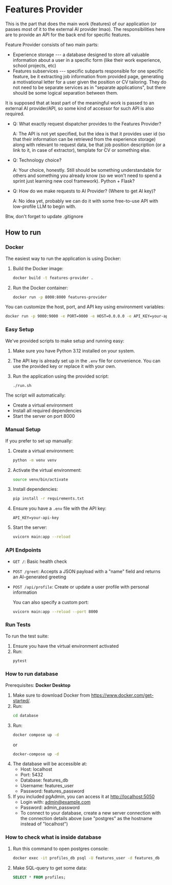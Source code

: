 # Features Provider

This is the part that does the main work (features) of our application (or passes most of it to the external AI provider lmao). The responsibilities here are to provide an API for the back end for specific features.

Feature Provider consists of two main parts:

- Experience storage --- a database designed to store all valuable information about a user in a specific form (like their work experience, school projects, etc)
- Features subservices --- specific subparts responsible for one specific feature, be it extracting job information from provided page, generating a motivational letter for a user given the position or CV tailoring. They do not need to be separate services as in "separate applications", but there should be some logical separation between them.

It is supposed that at least part of the meaningful work is passed to an external AI provider/API, so some kind of accessor for such API is also required.

- Q: What exactly request dispatcher provides to the Features Provider?

  A: The API is not yet specified, but the idea is that it provides user id (so that their information can be retrieved from the experience storage) along with relevant to request data, be that job position description (or a link to it, in case of extractor), template for CV or something else.

- Q: Technology choice?

  A: Your choice, honestly. Still should be something understandable for others and something you already know (so we won't need to spend a sprint just learning new cool framework). Python + Flask?

- Q: How do we make requests to AI Provider? (Where to get AI key)?

  A: No idea yet, probably we can do it with some free-to-use API with low-profile LLM to begin with.

Btw, don't forget to update .gitignore

## How to run

### Docker

The easiest way to run the application is using Docker:

1. Build the Docker image:
   ```bash
   docker build -t features-provider .
   ```

2. Run the Docker container:
   ```bash
   docker run -p 8000:8000 features-provider
   ```

You can customize the host, port, and API key using environment variables:
   ```bash
   docker run -p 9000:9000 -e PORT=9000 -e HOST=0.0.0.0 -e API_KEY=your-api-key features-provider
   ```

### Easy Setup

We've provided scripts to make setup and running easy:

1. Make sure you have Python 3.12 installed on your system.

2. The API key is already set up in the `.env` file for convenience. You can use the provided key or replace it with your own.

4. Run the application using the provided script:
   ```bash
   ./run.sh
   ```

The script will automatically:
- Create a virtual environment
- Install all required dependencies
- Start the server on port 8000

### Manual Setup

If you prefer to set up manually:

1. Create a virtual environment:
   ```bash
   python -m venv venv
   ```

2. Activate the virtual environment:

   ```bash
   source venv/bin/activate
   ```

3. Install dependencies:
   ```bash
   pip install -r requirements.txt
   ```

4. Ensure you have a `.env` file with the API key:
   ```
   API_KEY=your-api-key
   ```

5. Start the server:
   ```bash
   uvicorn main:app --reload
   ```

### API Endpoints

- `GET /`: Basic health check
- `POST /greet`: Accepts a JSON payload with a "name" field and returns an AI-generated greeting
- `POST /api/profile`: Create or update a user profile with personal information

    You can also specify a custom port:

    ```bash
    uvicorn main:app --reload --port 8000
    ```

### Run Tests

To run the test suite:

1. Ensure you have the virtual environment activated
2. Run:
   ```bash
   pytest
   ```

### How to run database
Prerequisites: **Docker Desktop**
1. Make sure to download Docker from https://www.docker.com/get-started/.
2. Run:
    ```bash
   cd database
   ```
3. Run:
    ```bash
    docker compose up -d
   ```
   or 
    ```bash
    docker-compose up -d
   ```
4. The database will be accessible at:
    - Host: localhost
    - Port: 5432
    - Database: features_db
    - Username: features_user
    - Password: features_password
5. If you included pgAdmin, you can access it at [http://localhost:5050](http://localhost:5050)
    - Login with: admin@example.com
    - Password: admin_password
    - To connect to your database, create a new server connection with the connection details above (use "postgres" as the hostname instead of "localhost")

### How to check what is inside database

1. Run this command to open postgres console:

   ```bash
   docker exec -it profiles_db psql -U features_user -d features_db
   ```

2. Make SQL-query to get some data:

   ```sql
   SELECT * FROM profiles;
   ```

